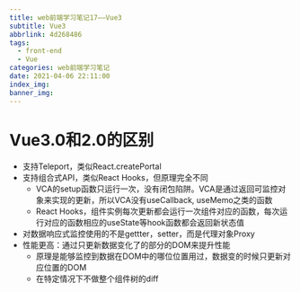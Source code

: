 ```yaml
---
title: web前端学习笔记17——Vue3
subtitle: Vue3
abbrlink: 4d268486
tags:
  - front-end
  - Vue
categories: web前端学习笔记
date: 2021-04-06 22:11:00
index_img:
banner_img:
---
```

# Vue3.0和2.0的区别
- 支持Teleport，类似React.createPortal
- 支持组合式API，类似React Hooks，但原理完全不同
    - VCA的setup函数只运行一次，没有闭包陷阱。VCA是通过返回可监控对象来实现的更新，所以VCA没有useCallback, useMemo之类的函数
    - React Hooks，组件实例每次更新都会运行一次组件对应的函数，每次运行对应的函数相应的useState等hook函数都会返回新状态值
- 对数据响应式监控使用的不是gettter，setter，而是代理对象Proxy
- 性能更高：通过只更新数据变化了的部分的DOM来提升性能
    - 原理是能够监控到数据在DOM中的哪位位置用过，数据变的时候只更新对应位置的DOM
    - 在特定情况下不做整个组件树的diff

